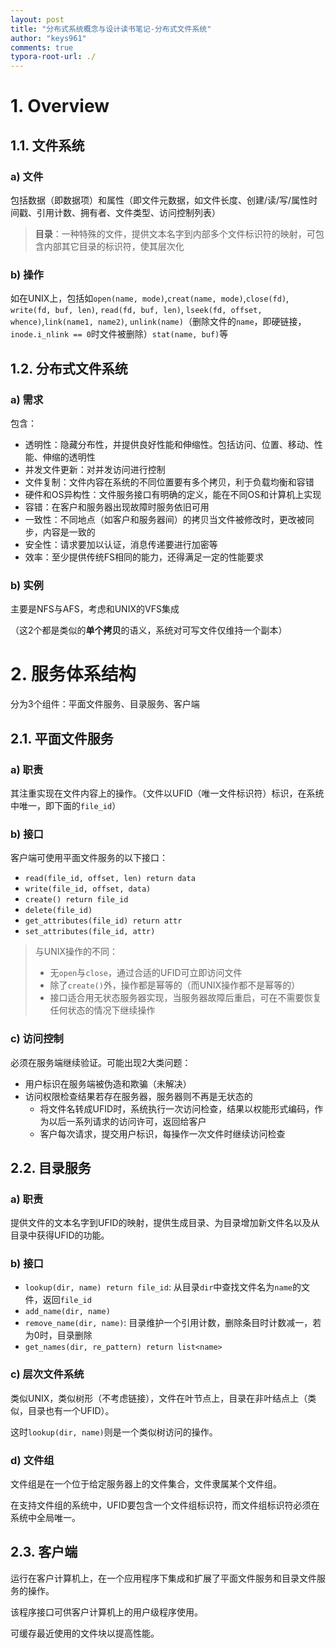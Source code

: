 ```yaml
---
layout: post
title: "分布式系统概念与设计读书笔记-分布式文件系统"
author: "keys961"
comments: true
typora-root-url: ./
---
```


# 1. Overview

## 1.1. 文件系统

### a) 文件

包括数据（即数据项）和属性（即文件元数据，如文件长度、创建/读/写/属性时间戳、引用计数、拥有者、文件类型、访问控制列表）

> **目录**：一种特殊的文件，提供文本名字到内部多个文件标识符的映射，可包含内部其它目录的标识符，使其层次化

### b) 操作

如在UNIX上，包括如`open(name, mode)`,`creat(name, mode)`,`close(fd)`, `write(fd, buf, len)`, `read(fd, buf, len)`, `lseek(fd, offset, whence)`,`link(name1, name2)`, `unlink(name)`（删除文件的`name`，即硬链接，`inode.i_nlink == 0`时文件被删除）`stat(name, buf)`等

## 1.2. 分布式文件系统

### a) 需求

包含：

- 透明性：隐藏分布性，并提供良好性能和伸缩性。包括访问、位置、移动、性能、伸缩的透明性
- 并发文件更新：对并发访问进行控制
- 文件复制：文件内容在系统的不同位置要有多个拷贝，利于负载均衡和容错
- 硬件和OS异构性：文件服务接口有明确的定义，能在不同OS和计算机上实现
- 容错：在客户和服务器出现故障时服务依旧可用
- 一致性：不同地点（如客户和服务器间）的拷贝当文件被修改时，更改被同步，内容是一致的
- 安全性：请求要加以认证，消息传递要进行加密等
- 效率：至少提供传统FS相同的能力，还得满足一定的性能要求

### b) 实例

主要是NFS与AFS，考虑和UNIX的VFS集成

（这2个都是类似的**单个拷贝**的语义，系统对可写文件仅维持一个副本）

# 2. 服务体系结构

分为3个组件：平面文件服务、目录服务、客户端

## 2.1. 平面文件服务

### a) 职责

其注重实现在文件内容上的操作。（文件以UFID（唯一文件标识符）标识，在系统中唯一，即下面的`file_id`）

### b) 接口

客户端可使用平面文件服务的以下接口：

- `read(file_id, offset, len) return data`
- `write(file_id, offset, data)`
- `create() return file_id`
- `delete(file_id)`
- `get_attributes(file_id) return attr`
- `set_attributes(file_id, attr)`

> 与UNIX操作的不同：
>
> - 无`open`与`close`，通过合适的UFID可立即访问文件
> - 除了`create()`外，操作都是幂等的（而UNIX操作都不是幂等的）
> - 接口适合用无状态服务器实现，当服务器故障后重启，可在不需要恢复任何状态的情况下继续操作

### c) 访问控制

必须在服务端继续验证。可能出现2大类问题：

- 用户标识在服务端被伪造和欺骗（未解决）
- 访问权限检查结果若存在服务器，服务器则不再是无状态的
  - 将文件名转成UFID时，系统执行一次访问检查，结果以权能形式编码，作为以后一系列请求的访问许可，返回给客户
  - 客户每次请求，提交用户标识，每操作一次文件时继续访问检查

## 2.2. 目录服务

### a) 职责

提供文件的文本名字到UFID的映射，提供生成目录、为目录增加新文件名以及从目录中获得UFID的功能。

### b) 接口

- `lookup(dir, name) return file_id`: 从目录`dir`中查找文件名为`name`的文件，返回`file_id`
- `add_name(dir, name)`
- `remove_name(dir, name)`: 目录维护一个引用计数，删除条目时计数减一，若为0时，目录删除
- `get_names(dir, re_pattern) return list<name>`

### c) 层次文件系统

类似UNIX，类似树形（不考虑链接），文件在叶节点上，目录在非叶结点上（类似，目录也有一个UFID）。

这时`lookup(dir, name)`则是一个类似树访问的操作。

### d) 文件组

文件组是在一个位于给定服务器上的文件集合，文件隶属某个文件组。

在支持文件组的系统中，UFID要包含一个文件组标识符，而文件组标识符必须在系统中全局唯一。

## 2.3. 客户端

运行在客户计算机上，在一个应用程序下集成和扩展了平面文件服务和目录文件服务的操作。

该程序接口可供客户计算机上的用户级程序使用。

可缓存最近使用的文件块以提高性能。